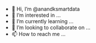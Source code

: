- 👋 Hi, I’m @anandksmartdata
- 👀 I’m interested in ...
- 🌱 I’m currently learning ...
- 💞️ I’m looking to collaborate on ...
- 📫 How to reach me ...

<!---
anandksmartdata/anandksmartdata is a ✨ special ✨ repository because its `README.md` (this file) appears on your GitHub profile.
You can click the Preview link to take a look at your changes.
--->
